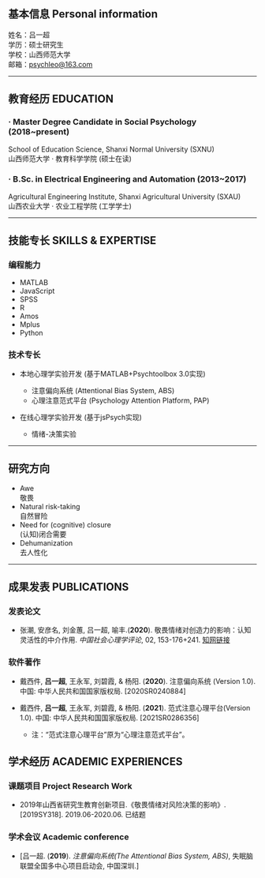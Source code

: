 ## 基本信息 Personal information

姓名：吕一超\
学历：硕士研究生\
学校：山西师范大学\
邮箱：psychleo@163.com

---
## 教育经历 EDUCATION

### · Master Degree Candidate in Social Psychology (2018~present)

School of Education Science, Shanxi Normal University (SXNU)\
山西师范大学 · 教育科学学院 (硕士在读)

### · B.Sc. in Electrical Engineering and Automation (2013~2017)

Agricultural Engineering Institute, Shanxi Agricultural University (SXAU)\
山西农业大学 · 农业工程学院 (工学学士)

---
## 技能专长 SKILLS & EXPERTISE

### 编程能力

- MATLAB
- JavaScript
- SPSS
- R
- Amos
- Mplus
- Python

### 技术专长

- 本地心理学实验开发 (基于MATLAB+Psychtoolbox 3.0实现)
  + 注意偏向系统 (Attentional Bias System, ABS)
  + 心理注意范式平台 (Psychology Attention Platform, PAP)

- 在线心理学实验开发 (基于jsPsych实现)
  + 情绪-决策实验

---
## 研究方向

- Awe\
敬畏
- Natural risk-taking\
自然冒险
- Need for (cognitive) closure\
(认知)闭合需要
- Dehumanization\
去人性化

---
## 成果发表 PUBLICATIONS

### 发表论文

- 张潮, 安彦名, 刘金蕙, 吕一超, 喻丰.(**2020**). 敬畏情绪对创造力的影响：认知灵活性的中介作用. *中国社会心理学评论*, 02, 153-176+241. [知网链接](https://kns.cnki.net/KCMS/detail/detail.aspx?dbcode=CCJD&dbname=CCJDLAST2&filename=GSXL202002011&v=MTgyODkrWnRGeW5tVUx2TklqN1RZckc0SE5ITXJZOUVaWVI4ZVgxTHV4WVM3RGgxVDNxVHJXTTFGckNVUjd1Zlk=)

### 软件著作
- 戴西件, **吕一超**, 王永军, 刘碧霞, & 杨阳. (**2020**). 注意偏向系统 (Version 1.0). 中国: 中华人民共和国国家版权局. [2020SR0240884]

- 戴西件, **吕一超**, 王永军, 刘碧霞, & 杨阳. (**2021**). 范式注意心理平台(Version 1.0). 中国: 中华人民共和国国家版权局. [2021SR0286356]
  + 注：“范式注意心理平台”原为“心理注意范式平台”。


## 学术经历 ACADEMIC EXPERIENCES

### 课题项目 Project Research Work

- 2019年山西省研究生教育创新项目.《敬畏情绪对风险决策的影响》. [2019SY318]. 2019.06-2020.06. 已结题

### 学术会议 Academic conference

- [吕一超. (**2019**). *注意偏向系统(The Attentional Bias System, ABS)*, 失眠脑联盟全国多中心项目启动会, 中国深圳.]








